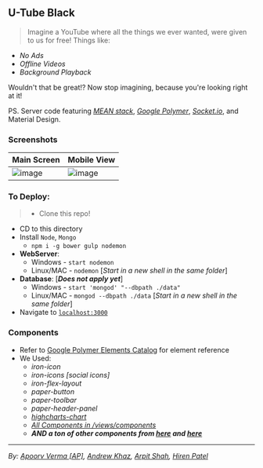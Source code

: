 ## U-Tube Black
> Imagine a YouTube where all the things we ever wanted, were given to us for free! Things like:
- _No Ads_
- _Offline Videos_
- _Background Playback_

Wouldn't that be great!? Now stop imagining, because you're looking right at it!

PS. Server code featuring [_MEAN stack_](https://www.sitepoint.com/introduction-mean-stack/), [_Google Polymer_](https://www.polymer-project.org/1.0/), [_Socket.io_](http://socket.io/), and Material Design.

### Screenshots
> 
Main Screen | Mobile View
---- | ----
![image](https://cloud.githubusercontent.com/assets/5303018/20080504/1545e614-a518-11e6-8c10-82c9bbd794cb.png) | ![image](https://cloud.githubusercontent.com/assets/5303018/20080581/8434a3b2-a518-11e6-840d-8fa230197326.png)


### To Deploy:
> - Clone this repo!
- CD to this directory
- Install `Node`, `Mongo`
  - `npm i -g bower gulp nodemon`
- **WebServer**:
    - Windows - `start nodemon`
    - Linux/MAC - `nodemon` [*Start in a new shell in the same folder*]
- **Database**: [_**Does not apply yet**_]
    - Windows - `start 'mongod' "--dbpath ./data"`
    - Linux/MAC - `mongod --dbpath ./data` [*Start in a new shell in the same folder*]
- Navigate to [`localhost:3000`](http://localhost:3000)

### Components
- Refer to [Google Polymer Elements Catalog](https://elements.polymer-project.org/) for element reference
- We Used:
    - _iron-icon_
    - _iron-icons [*social icons*]_
    - _iron-flex-layout_
    - _paper-button_
    - _paper-toolbar_
    - _paper-header-panel_
    - _[highcharts-chart](https://avdaredevil.github.io/highcharts-chart/)_
    - _[All Components in /views/components](/views/components)_
    - _**AND a ton of other components from [here](https://elements.polymer-project.org/browse) and [here](https://customelements.io)**_


---
_By: [Apoorv Verma [AP]](https://www.linkedin.com/in/apoorvverma), [Andrew Khaz](//github.com/01), [Arpit Shah](//github.com/arpitshah101), [Hiren Patel](//github.com/KingHunnet)_
